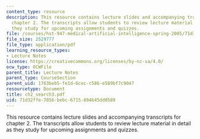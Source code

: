 ```yaml
---
content_type: resource
description: This resource contains lecture slides and accompanying transcripts for
  chapter 2. The transcripts allow students to review lecture material in detail as
  they study for upcoming assignments and quizzes.
file: /courses/hst-947-medical-artificial-intelligence-spring-2005/71d32ffe7856bebc6715894645dd0589_ch2_search3.pdf
file_size: 2529777
file_type: application/pdf
learning_resource_types:
- Lecture Notes
license: https://creativecommons.org/licenses/by-nc-sa/4.0/
ocw_type: OCWFile
parent_title: Lecture Notes
parent_type: CourseSection
parent_uid: 1763beb5-fe1d-6cec-c586-e589bf7c9047
resourcetype: Document
title: ch2_search3.pdf
uid: 71d32ffe-7856-bebc-6715-894645dd0589
---
```

This resource contains lecture slides and accompanying transcripts for chapter 2. The transcripts allow students to review lecture material in detail as they study for upcoming assignments and quizzes.